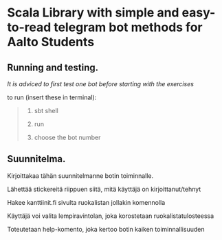
# Scala Library with simple and easy-to-read telegram bot methods for Aalto Students

## Running and testing.

*It is adviced to first test one bot before starting with the exercises*

to run (insert these in terminal):

> 1. sbt shell
> 
> 2. run
> 
> 3. choose the bot number

## Suunnitelma.

Kirjoittakaa tähän suunnitelmanne botin toiminnalle.


Lähettää stickereitä riippuen siitä, mitä käyttäjä on kirjoittanut/tehnyt

Hakee kanttiinit.fi sivulta ruokalistan jollakin komennolla

Käyttäjä voi valita lempiravintolan, joka korostetaan ruokalistatulosteessa

Toteutetaan help-komento, joka kertoo botin kaiken toiminnallisuuden